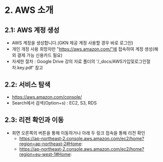 # 2. AWS 소개
## 2.1: AWS 계정 생성
* AWS 계정을 생성합니다.(GKN 제공 계정 사용할 경우 바로 로그인)
* 개인 개정 사용 희망자만 "https://aws.amazon.com/"에 접속하여 계정 생성(해외 결제 가능 신용카드 필요)
* 자세한 절차 : Google Drive 강의 자료 폴더의 '/_docs/AWS가입및로그인절차.key.pdf' 참고

## 2.2: 서비스 탐색
* https://aws.amazon.com/console/
* Search에서 검색(Option+s) : EC2, S3, RDS

## 2.3: 리전 확인과 이동
* 회면 오른쪽의 버튼을 통해 이동하거나 아래 두 링크 접속을 통해 리전 확인
  - https://ap-northeast-2.console.aws.amazon.com/ec2/home?region=ap-northeast-2#Home:
  - https://ap-northeast-2.console.aws.amazon.com/ec2/home?region=eu-west-1#Home:

